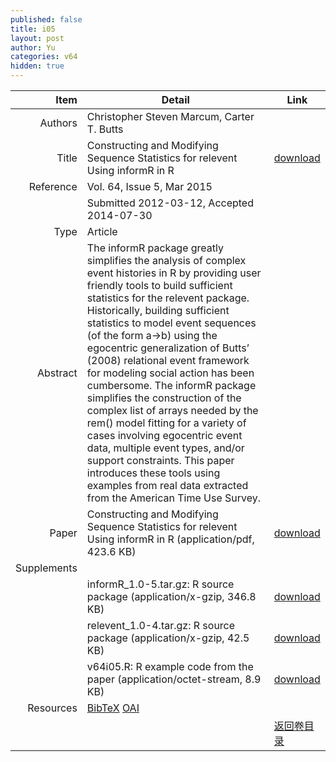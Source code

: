 ```yaml
---
published: false
title: i05
layout: post
author: Yu
categories: v64
hidden: true
---
```


| Item | Detail | Link |
|---:|---|---|
| Authors | Christopher Steven Marcum, Carter T. Butts| |
| Title |Constructing and Modifying Sequence Statistics for relevent Using informR in R | [download](http://www.jstatsoft.org/v64/i05/paper) |
| Reference |Vol. 64, Issue 5, Mar 2015 | |
| | Submitted 2012-03-12, Accepted 2014-07-30| | 
| Type | Article| |
| Abstract | The informR package greatly simplifies the analysis of complex event histories in R by providing user friendly tools to build sufficient statistics for the relevent package. Historically, building sufficient statistics to model event sequences (of the form a→b) using the egocentric generalization of Butts’ (2008) relational event framework for modeling social action has been cumbersome. The informR package simplifies the construction of the complex list of arrays needed by the rem() model fitting for a variety of cases involving egocentric event data, multiple event types, and/or support constraints. This paper introduces these tools using examples from real data extracted from the American Time Use Survey.| |
| Paper | Constructing and Modifying Sequence Statistics for relevent Using informR in R  (application/pdf, 423.6 KB)| [download](http://www.jstatsoft.org/v64/i05/paper) |
| Supplements | | |
| |informR_1.0-5.tar.gz:  R source package  (application/x-gzip, 346.8 KB)|  [download](http://www.jstatsoft.org/v64/i05/supp/1) |
| |relevent_1.0-4.tar.gz: R source package  (application/x-gzip, 42.5 KB)|  [download](http://www.jstatsoft.org/v64/i05/supp/2) |
| |v64i05.R:              R example code from the paper  (application/octet-stream, 8.9 KB)|  [download](http://www.jstatsoft.org/v64/i05/supp/3) |
| Resources | [BibTeX](http://www.jstatsoft.org/v64/i05/bibtex) [OAI](http://www.jstatsoft.org/oai?verb=GetRecord&identifier=oai.jstatsoft/v64/i05&prefix=oai_dc)| |
| |  | [返回卷目录]({{site.baseurl}}/volume/v64.html) |